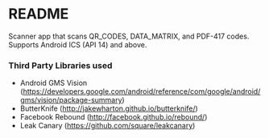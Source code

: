 # README #

Scanner app that scans QR_CODES, DATA_MATRIX, and PDF-417 codes. Supports Android ICS (API 14) and above.

### Third Party Libraries used ###

* Android GMS Vision (https://developers.google.com/android/reference/com/google/android/gms/vision/package-summary) 
* ButterKnife (http://jakewharton.github.io/butterknife/)
* Facebook Rebound (http://facebook.github.io/rebound/)
* Leak Canary (https://github.com/square/leakcanary)